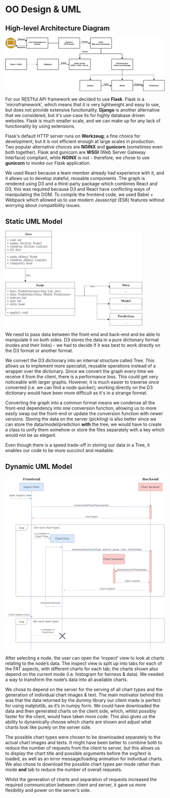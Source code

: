 # OO Design & UML

## High-level Architecture Diagram

![High-level Diagram](images/oo_hilevel.png)

For our RESTful API framework we decided to use **Flask**. Flask is a 'microframework', which means that it is very lightweight and easy to use, but does not provide extensive functionality. **Django** is another alternative that we considered, but it's use-case its for highly database driven websites. Flask is much smaller scale, and we can make up for any lack of functionality by using extensions.

Flask's default HTTP server runs on **Werkzeug**; a fine choice for development, but it is not efficient enough at large scales in production. Two popular alternative choices are **NGINX** and **gunicorn** (sometimes even both together). Flask and gunicorn are **WSGI** (Web Server Gateway Interface) compliant, while **NGINX** is not - therefore, we chose to use **gunicorn** to invoke our Flask application. 

We used React because a team member already had experience with it, and it allows us to develop stateful, reusable components. The graph is rendered using D3 and a third-party package which combines React and D3; this was required because D3 and React have conflicting ways of manipulating the DOM. To compile the frontend code, we used Babel + Webpack which allowed us to use modern Javascript (ES6) features without worrying about compatibility issues.

## Static UML Model

![Static UML Model](images/oo_static.png)

We need to pass data between the front-end and back-end and be able to manipulate it on both sides. D3 stores the data in a pure dictionary format (nodes and their links) - we had to decide if it was best to work directly on the D3 format or another format.

We convert the D3 dictionary into an internal structure called Tree. This allows us to implement more specialist, reusable operations instead of a wrapper over the dictionary. Since we convert the graph every time we receive it from the client, there is a performance loss. This could get very noticeable with larger graphs. However, it is much easier to traverse once converted (i.e. we can find a node quicker); working directly on the D3 dictionary would have been more difficult as it's in a strange format. 

Converting the graph into a common format means we condense all the front-end dependency into one conversion function, allowing us to more easily swap out the front-end or update the conversion function with newer versions. Storing the data on the server (pickling) is also better since we can store the data/model/prediction **with** the tree; we would have to create a class to unify them somehow or store the files separately with a key which would not be as elegant.

Even though there is a speed trade-off in storing our data in a Tree, it enables our code to be more succinct and readable.

## Dynamic UML Model

![Chart UML Model](images/oo_dynamic.png)

After selecting a node, the user can open the ‘inspect’ view to look at charts relating to the node’s data. The inspect view is split up into tabs for each of the FAT aspects, with different charts for each tab; the charts shown also depend on the current mode (i.e. histogram for fairness & data). We needed a way to transform the node’s data into all available charts.

We chose to depend on the server for the serving of all chart types and the generation of individual chart images & text. The main motivator behind this was that the data returned by the dummy library our client made is perfect for using matplotlib, as it’s in numpy form. We could have downloaded the data and then generated charts on the client side, which, whilst possibly faster for the client, would have taken more code. This also gives us the ability to dynamically choose which charts are shown and adjust what charts look like purely on the server side.

The possible chart types were chosen to be downloaded separately to the actual chart images and texts. It might have been better to combine both to reduce the number of requests from the client to server, but this allows us to display the chart title and possible arguments before the svg/text is loaded, as well as an error message/loading animation for individual charts. We also chose to download the possible chart types per mode rather than mode **and** tab to reduce the number of overall requests.

Whilst the generation of charts and separation of requests increased the required communication between client and server, it gave us more flexibility and power on the server’s side.